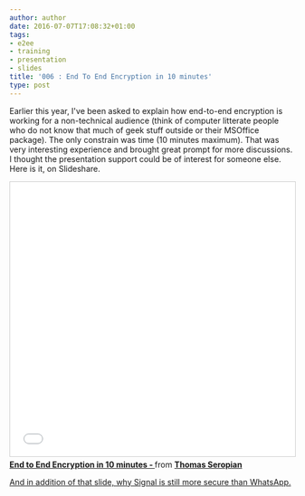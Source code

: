 ```yaml
---
author: author
date: 2016-07-07T17:08:32+01:00
tags:
- e2ee
- training
- presentation
- slides
title: '006 : End To End Encryption in 10 minutes'
type: post
---
```

Earlier this year, I've been asked to explain how end-to-end encryption is working for a non-technical audience (think of computer litterate people who do not know that much of geek stuff outside or their MSOffice package). The only constrain was time (10 minutes maximum).
That was very interesting experience and brought great prompt for more discussions. I thought the presentation support could be of interest for someone else.
Here is it, on Slideshare.

<iframe src="//www.slideshare.net/slideshow/embed_code/key/xm4SNqRXFu3bVQ" width="595" height="485" frameborder="0" marginwidth="0" marginheight="0" scrolling="no" style="border:1px solid #CCC; border-width:1px; margin-bottom:5px; max-width: 100%;" allowfullscreen> </iframe> <div style="margin-bottom:5px"> <strong> <a href="https://www.slideshare.net/followtheway/end-to-end-encryption-in-10-minutes" title="End to End Encryption in 10 minutes - " target="_blank">End to End Encryption in 10 minutes - </a> </strong> from <strong><a href="https:////www.slideshare.net/followtheway" target="_blank">Thomas Seropian</a></strong> </div>

[And in addition of that slide, why Signal is still more secure than WhatsApp.](https://securityinabox.org/en/blog/23-05-2016/why-we-still-recommend-signal-over-whatsapp)
